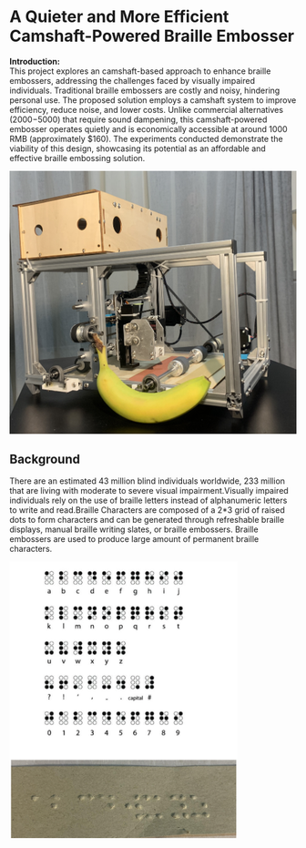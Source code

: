 # A Quieter and More Efficient Camshaft-Powered Braille Embosser 

**Introduction:**\
This project explores an camshaft-based approach to enhance braille embossers, addressing the challenges faced by visually impaired individuals. Traditional braille embossers are costly and noisy, hindering personal use. The proposed solution employs a camshaft system to improve efficiency, reduce noise, and lower costs. Unlike commercial alternatives ($2000-$5000) that require sound dampening, this camshaft-powered embosser operates quietly and is economically accessible at around 1000 RMB (approximately $160). The experiments conducted demonstrate the viability of this design, showcasing its potential as an affordable and effective braille embossing solution.

<img src="https://raw.githubusercontent.com/john02px/braille-embosser/main/Project%20Images%20and%20Diagrams/Machine%20Picture%20(with%20banana%20for%20scale).jpg" width="750">

## Background

There are an estimated 43 million blind individuals worldwide, 233 million that are living with moderate to severe visual impairment.Visually impaired individuals rely on the use of braille letters instead of alphanumeric letters to write and read.Braille Characters are composed of a 2*3 grid of raised dots to form characters and can be generated through refreshable braille displays, manual braille writing slates, or braille embossers. Braille embossers are used to produce large amount of permanent braille characters.

<img src="https://raw.githubusercontent.com/john02px/braille-embosser/main/Project%20Images%20and%20Diagrams/Diagram%20and%20Braille%20Printed%20by%20Machine.png" width="400">

